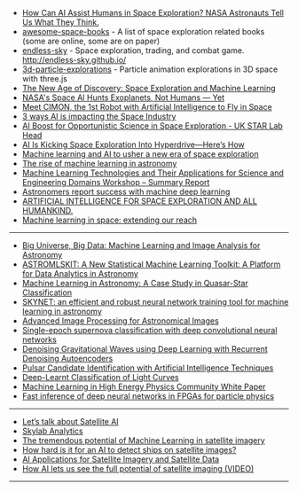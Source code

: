 





- [How Can AI Assist Humans in Space Exploration? NASA Astronauts Tell Us What They Think.](https://software.intel.com/en-us/blogs/2018/08/07/how-can-ai-assist-humans-in-space-exploration-nasa-astronauts-tell-us-what-they)
- [awesome-space-books](https://github.com/Hunter-Github/awesome-space-books) - A list of space exploration related books (some are online, some are on paper)
- [endless-sky](https://github.com/endless-sky/endless-sky) - Space exploration, trading, and combat game. http://endless-sky.github.io/
- [3d-particle-explorations](https://tympanus.net/Development/3d-particle-explorations/) - Particle animation explorations in 3D space with three.js
- [The New Age of Discovery: Space Exploration and Machine Learning](https://medium.com/syncedreview/the-new-age-of-discovery-space-exploration-and-machine-learning-64883f7dc7f9)
- [NASA's Space AI Hunts Exoplanets, Not Humans — Yet](https://www.space.com/40711-artificial-intelligence-space-and-humanity.html)
- [Meet CIMON, the 1st Robot with Artificial Intelligence to Fly in Space](https://www.space.com/41041-artificial-intelligence-cimon-space-exploration.html)
- [3 ways AI is impacting the Space Industry](https://towardsdatascience.com/3-ways-ai-is-impacting-the-space-industry-10fee17ef08f)
- [AI Boost for Opportunistic Science in Space Exploration - UK STAR Lab Head](https://sputniknews.com/analysis/201810051068622418-artificial-intelligence-space-exploration/)
- [AI Is Kicking Space Exploration Into Hyperdrive—Here’s How](https://singularityhub.com/2018/10/07/ais-kicking-space-exploration-into-hyperdrive-heres-how/#sm.0001aunh4f6r1d4uqjz24tc9h6xoq)
- [Machine learning and AI to usher a new era of space exploration](https://www.geospatialworld.net/blogs/machine-learning-new-era-of-space/)
- [The rise of machine learning in astronomy](https://phys.org/news/2018-09-machine-astronomy.html)
- [Machine Learning Technologies and Their
Applications for Science and Engineering
Domains Workshop – Summary Report](https://ntrs.nasa.gov/archive/nasa/casi.ntrs.nasa.gov/20170000679.pdf)
- [Astronomers report success with machine deep learning](https://earthsky.org/space/machine-deep-learning-2-astronomy-studies)
- [ARTIFICIAL INTELLIGENCE FOR
SPACE EXPLORATION AND ALL HUMANKIND. ](https://cpaess.ucar.edu/sites/default/files/heliophysics/resources/presentations/2018_Guhathakurta.pdf)
- [Machine learning in space: extending our reach](https://www.semanticscholar.org/paper/Machine-learning-in-space%3A-extending-our-reach-McGovern-Wagstaff/b564107c412bce2cae9f4793769e014f1dd8c16a)

---------------

- [Big Universe, Big Data: Machine Learning and Image Analysis for Astronomy](https://arxiv.org/abs/1704.04650v1)
- [ASTROMLSKIT: A New Statistical Machine Learning Toolkit: A Platform for Data Analytics in Astronomy](https://arxiv.org/abs/1504.07865v1)
- [Machine Learning in Astronomy: A Case Study in Quasar-Star Classification](https://arxiv.org/abs/1804.05051v1)
- [SKYNET: an efficient and robust neural network training tool for machine learning in astronomy](https://arxiv.org/abs/1309.0790v2)
- [Advanced Image Processing for Astronomical Images](https://arxiv.org/abs/1812.09702v1)
- [Single-epoch supernova classification with deep convolutional neural networks](https://arxiv.org/abs/1711.11526v1)
- [Denoising Gravitational Waves using Deep Learning with Recurrent Denoising Autoencoders](https://arxiv.org/abs/1711.09919v1)
- [Pulsar Candidate Identification with Artificial Intelligence Techniques](https://arxiv.org/abs/1711.10339v1)
- [Deep-Learnt Classification of Light Curves](https://arxiv.org/abs/1709.06257v1)
- [Machine Learning in High Energy Physics Community White Paper](https://arxiv.org/abs/1807.02876v1)
- [Fast inference of deep neural networks in FPGAs for particle physics](https://arxiv.org/abs/1804.06913v3)



------------

- [Let’s talk about Satellite AI](https://www.spaceknow.com/satellite-ai/)
- [Skylab Analytics](http://skylabanalytics.com/)
- [The tremendous potential of Machine Learning in satellite imagery](https://www.geospatialworld.net/blogs/machine-learning-in-satellite-imagery/)
- [How hard is it for an AI to detect ships on satellite images?](https://medium.com/earthcube-stories/how-hard-it-is-for-an-ai-to-detect-ships-on-satellite-images-7265e34aadf0)
- [AI Applications for Satellite Imagery and Satellite Data](https://emerj.com/ai-sector-overviews/ai-applications-for-satellite-imagery-and-data/)
- [How AI lets us see the full potential of satellite imaging (VIDEO)](https://news.itu.int/ai-satellite-images/)

-----------------
